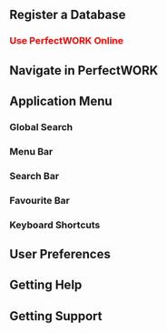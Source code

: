 
## Register a Database

### <span style="color: red">Use PerfectWORK Online</span>

## Navigate in PerfectWORK

## Application Menu

### Global Search

### Menu Bar

### Search Bar 

### Favourite Bar

### Keyboard Shortcuts

## User Preferences


## Getting Help

## Getting Support


